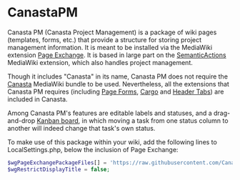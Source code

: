 # CanastaPM

Canasta PM (Canasta Project Management) is a package of wiki pages (templates, forms, etc.) that provide a structure for storing project management information. It is meant to be installed via the MediaWiki extension [Page Exchange](https://www.mediawiki.org/wiki/Extension:Page_Exchange). It is based in large part on the [SemanticActions](https://www.mediawiki.org/wiki/Extension:SemanticActions) MediaWiki extension, which also handles project management.

Though it includes "Canasta" in its name, Canasta PM does not require the [Canasta](https://canasta.wiki/) MediaWiki bundle to be used. Nevertheless, all the extensions that Canasta PM requires (including [Page Forms](https://www.mediawiki.org/wiki/Extension:Page_Forms), [Cargo](https://www.mediawiki.org/wiki/Extension:Cargo) and [Header Tabs](https://www.mediawiki.org/wiki/Extension:Header_Tabs)) are included in Canasta.

Among Canasta PM's features are editable labels and statuses, and a drag-and-drop [Kanban board](https://en.wikipedia.org/wiki/Kanban_board), in which moving a task from one status column to another will indeed change that task's own status.

To make use of this package within your wiki, add the following lines to LocalSettings.php, below the inclusion of Page Exchange:

```php
$wgPageExchangePackageFiles[] = 'https://raw.githubusercontent.com/CanastaWiki/CanastaPM/main/page-exchange.json';
$wgRestrictDisplayTitle = false;
```
